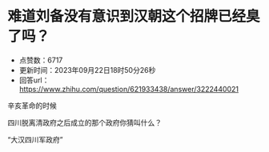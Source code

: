 # 难道刘备没有意识到汉朝这个招牌已经臭了吗？
- 点赞数：6717
- 更新时间：2023年09月22日18时50分26秒
- 回答url：https://www.zhihu.com/question/621933438/answer/3222440021
<body>
 <p data-pid="xfhwJjZk">辛亥革命的时候</p>
 <p data-pid="qPN5NthA">四川脱离清政府之后成立的那个政府你猜叫什么？</p>
 <p data-pid="iM4WsacC">“大汉四川军政府”</p>
</body>